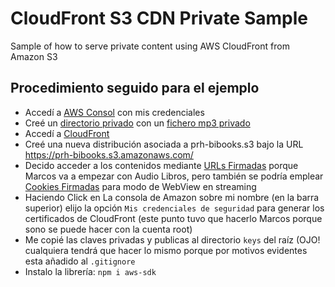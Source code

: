 # CloudFront S3 CDN Private Sample

Sample of how to serve private content using AWS CloudFront from Amazon S3

## Procedimiento seguido para el ejemplo

- Accedí a [AWS Consol](https://038690715956.signin.aws.amazon.com/console) con mis credenciales
- Creé un [directorio privado](https://s3.console.aws.amazon.com/s3/buckets/prh-bibooks/test/?region=eu-west-3&tab=overview) con un  [fichero mp3 privado](https://s3.console.aws.amazon.com/s3/object/prh-bibooks/test/cedric_about_tq_brief.mp3?region=eu-west-3&tab=overview)
- Accedí a [CloudFront](https://console.aws.amazon.com/cloudfront/home?region=eu-west-3#)
- Creé una nueva distribución asociada a prh-bibooks.s3 bajo la URL https://prh-bibooks.s3.amazonaws.com/
- Decido acceder a los contenidos mediante [URLs Firmadas](https://docs.aws.amazon.com/es_es/AmazonCloudFront/latest/DeveloperGuide/private-content-signed-urls.html) porque Marcos va a empezar con Audio Libros, pero también se podría emplear [Cookies Firmadas](https://docs.aws.amazon.com/es_es/AmazonCloudFront/latest/DeveloperGuide/private-content-signed-cookies.html) para modo de WebView en streaming
- Haciendo Click en La consola de Amazon sobre mi nombre (en la barra superior) elijo la opción `Mis credenciales de seguridad` para generar los certificados de CloudFront (este punto tuvo que hacerlo Marcos porque sono se puede hacer con la cuenta root)
- Me copié las claves privadas y publicas al directorio `keys` del raíz (OJO! cualquiera tendrá que hacer lo mismo porque por motivos evidentes esta añadido al `.gitignore`
- Instalo la librería: `npm i aws-sdk`
